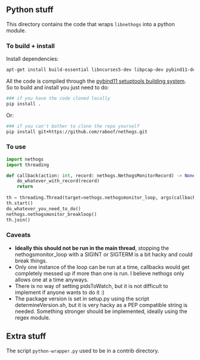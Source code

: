<!--
Copyright (c) 2025 RPanel
All rights reserved.
-->

## Python stuff
This directory contains the code that wraps `libnethogs` into a python module.

### To build + install
Install dependencies:
``` bash
apt-get install build-essential libncurses5-dev libpcap-dev pybind11-dev
```
All the code is compiled through the [pybind11 setuptools building system](https://pybind11.readthedocs.io/en/stable/compiling.html). So to build and install you just need to do:
``` bash
### if you have the code cloned locally
pip install .
```
Or:
``` bash
### if you can't bother to clone the repo yourself
pip install git+https://github.com/raboof/nethogs.git
```

### To use
``` python
import nethogs
import threading

def callback(action: int, record: nethogs.NethogsMonitorRecord) -> None:
    do_whatever_with_record(record)
    return
    
th = threading.Thread(target=nethogs.nethogsmonitor_loop, args(callback, filter, to_ms))
th.start()
do_whatever_you_need_to_do()
nethogs.nethogsmonitor_breakloop()
th.join()
```

### Caveats
- **Ideally this should not be run in the main thread**, stopping the nethogsmonitor_loop with a SIGINT or SIGTERM is a bit hacky and could break things.
- Only one instance of the loop can be run at a time, callbacks would get completely messed up if more than one is run. I believe nethogs only allows one at a time anyways.
- There is no way of setting pidsToWatch, but it is not difficult to implement if anyone wants to do it :)
- The package version is set in setup.py using the script determineVersion.sh, but it is very hacky as a PEP compatible string is needed. Something stronger should be implemented, ideally using the regex module.

## Extra stuff
The script `python-wrapper.py` used to be in a contrib directory.
```
